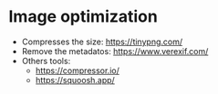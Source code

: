 # Image optimization
- Compresses the size: https://tinypng.com/
- Remove the metadatos: https://www.verexif.com/
- Others tools:
  - https://compressor.io/
  - https://squoosh.app/
  
